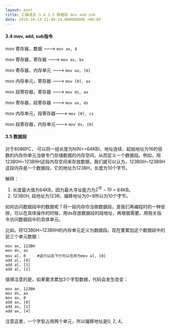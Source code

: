 ```yaml
---
layout: post
title: 汇编语言 3.4 3.5 数据段 mov add sub
date: 2019-10-14 11:48:24.000000000 +09:00
---
```

#### 3.4 mov, add, sub指令

mov 寄存器，数据      --->   ```mov ax, 8```

mov 寄存器，寄存器    --->   ```mov ax, bx```

mov 寄存器，内存单元  --->   ```mov ax, [0]```

mov 内存单元，寄存器  --->   ```mov [0], ax```

mov 段寄存器，寄存器  --->   ```mov ds, ax```

mov 寄存器，段寄存器  --->   ```mov ax, ds```

mov 内存单元，段寄存器--->   ```mov [0], cs```

mov 段寄存器，内存单元--->   ```mov ds, [0]```

#### 3.5 数据段

对于8086PC， 可以将一组长度为N(N<=64KB)、地址连续、起始地址为16的倍数的内存你单元当做专门存储数据的内存空间，从而定义一个数据段。例如，用123B0H~123B9H这段内存空间来存放数据，我们就可以认为，123B0H~123B9H这段内存是一个数据段，它的地址为123BH，长度为10个字节。

解释：
1. 长度最大值为64KB，因为最大寻址能力为$2^16-10$ = 64KB。
2. 123B0H, 段地址为123B，偏移地址为0~9所以为10个字节。

如何访问数据段中的数据呢？将一段内存你当做数据段，是我们再编程时的一种安排，可以在具体操作的时候，用ds存放数据段的段地址，再根据需要，用相关指令访问数据段中的具体单元。

比如，将123B0H~123B9H的内存单元定义为数据段。现在要累加这个数据段中的前三个单元数据：

```
mov ax, 123BH
mov ds, ax
mov al, 0     #这行以及下行可以合并为mov al, [0]
add al, [0]
add al, [1]
add al, [2]
```

值得注意的是，如果要求累加3个字型数据，代码会发生改变：

```
mov ax, 123BH
mov ds, ax
mov ax, 0
add ax, [0]
add ax, [2]
add ax, [4]
```

注意这里，一个字型占用两个单元，所以偏移地址是0, 2, 4。
